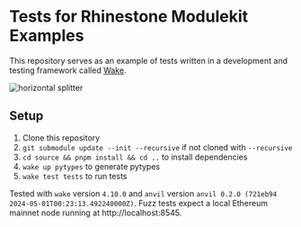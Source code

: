 # Tests for Rhinestone Modulekit Examples
This repository serves as an example of tests written in a development and testing framework called [Wake](https://github.com/Ackee-Blockchain/wake).

![horizontal splitter](https://github.com/Ackee-Blockchain/wake-detect-action/assets/56036748/ec488c85-2f7f-4433-ae58-3d50698a47de)

## Setup

1. Clone this repository
2. `git submodule update --init --recursive` if not cloned with `--recursive`
3. `cd source && pnpm install && cd ..` to install dependencies
4. `wake up pytypes` to generate pytypes
5. `wake test tests` to run tests

Tested with `wake` version `4.10.0` and `anvil` version `anvil 0.2.0 (721eb94 2024-05-01T00:23:13.492240000Z)`. Fuzz tests expect a local Ethereum mainnet node running at http://localhost:8545.
